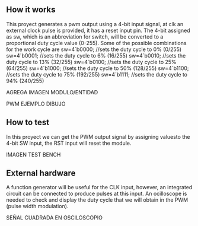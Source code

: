 <!---

This file is used to generate your project datasheet. Please fill in the information below and delete any unused
sections.

You can also include images in this folder and reference them in the markdown. Each image must be less than
512 kb in size, and the combined size of all images must be less than 1 MB.
-->

## How it works

This proyect generates a pwm output using a 4-bit input signal, at clk an external clock pulse is provided, it has a reset input pin.
The 4-bit assigned as sw, which is an abbreviation for switch, will be converted to a proportional duty cycle value (0-255).
Some of the possible combinations for the work cycle are 
sw=4´b0000; //sets the duty cycle to 0% (0/255)
sw=4´b0001; //sets the duty cycle to 6% (16/255)
sw=4´b0010; //sets the duty cycle to 13% (32/255)
sw=4´b0100; //sets the duty cycle to 25% (64/255)
sw=4´b1000; //sets the duty cycle to 50% (128/255)
sw=4´b1100; //sets the duty cycle to 75% (192/255)
sw=4´b1111; //sets the duty cycle to 94% (240/255)

AGREGA IMAGEN
MODULO/ENTIDAD

PWM EJEMPLO DIBUJO

## How to test

In this proyect we can get the PWM output signal by assigning values ​​to the 4-bit SW input, the RST input will reset the module.

IMAGEN TEST BENCH

## External hardware

A function generator will be useful for the CLK input, however, an integrated circuit can be connected to produce pulses at this input. 
An ocilloscope is needed to check and display the duty cycle that we will obtain in the PWM (pulse width modulation).

SEÑAL CUADRADA EN OSCILOSCOPIO
